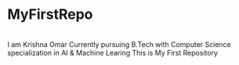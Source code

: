 # MyFirstRepo
<br>
I am Krishna Omar
Currently pursuing B.Tech with Computer Science specialization in AI & Machine Learing
This is My First Repository
